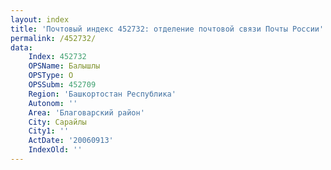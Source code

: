 ```yaml
---
layout: index
title: 'Почтовый индекс 452732: отделение почтовой связи Почты России'
permalink: /452732/
data:
    Index: 452732
    OPSName: Балышлы
    OPSType: О
    OPSSubm: 452709
    Region: 'Башкортостан Республика'
    Autonom: ''
    Area: 'Благоварский район'
    City: Сарайлы
    City1: ''
    ActDate: '20060913'
    IndexOld: ''
---
```

